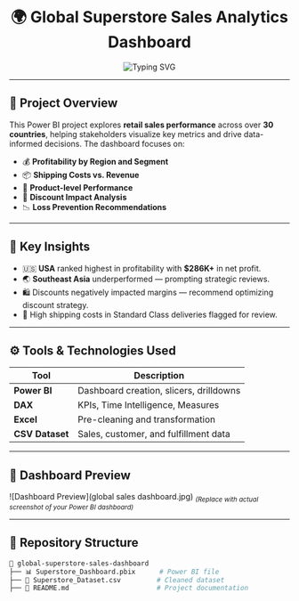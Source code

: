 <h1 align="center">
🌍 Global Superstore Sales Analytics Dashboard
</h1>

<p align="center">
  <img src="https://readme-typing-svg.herokuapp.com?font=Fira+Code&size=22&duration=4000&pause=1000&center=true&vCenter=true&width=600&lines=Capstone+Project+by+Ibrahim+Adekolu;Power+BI+%7C+Profitability+%7C+Geographic+Insights;Product+Performance+%7C+Shipping+Costs;Data+Storytelling+%7C+Business+KPIs" alt="Typing SVG" />
</p>

---

## 🧾 Project Overview

This Power BI project explores **retail sales performance** across over **30 countries**, helping stakeholders visualize key metrics and drive data-informed decisions. The dashboard focuses on:

- 💰 **Profitability by Region and Segment**
- 📦 **Shipping Costs vs. Revenue**
- 🛒 **Product-level Performance**
- 🎯 **Discount Impact Analysis**
- 📉 **Loss Prevention Recommendations**

---

## 🌟 Key Insights

- 🇺🇸 **USA** ranked highest in profitability with **$286K+** in net profit.
- 🌏 **Southeast Asia** underperformed — prompting strategic reviews.
- 🛍️ Discounts negatively impacted margins — recommend optimizing discount strategy.
- 🚚 High shipping costs in Standard Class deliveries flagged for review.

---

## ⚙️ Tools & Technologies Used

| Tool            | Description                             |
|-----------------|-----------------------------------------|
| **Power BI**    | Dashboard creation, slicers, drilldowns |
| **DAX**         | KPIs, Time Intelligence, Measures       |
| **Excel**       | Pre-cleaning and transformation         |
| **CSV Dataset** | Sales, customer, and fulfillment data   |

---

## 📸 Dashboard Preview

![Dashboard Preview](global sales dashboard.jpg)
<sub><i>(Replace with actual screenshot of your Power BI dashboard)</i></sub>

---

## 📁 Repository Structure

```bash
📁 global-superstore-sales-dashboard
├── 📊 Superstore_Dashboard.pbix      # Power BI file
├── 📄 Superstore_Dataset.csv         # Cleaned dataset
├── 📝 README.md                      # Project documentation
